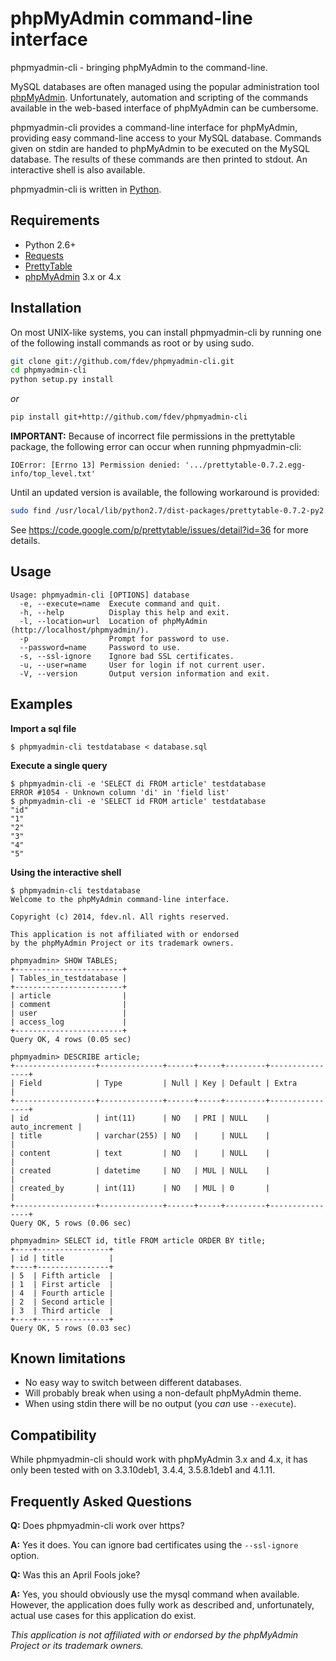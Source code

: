 phpMyAdmin command-line interface
=================================

phpmyadmin-cli - bringing phpMyAdmin to the command-line.

MySQL databases are often managed using the popular administration tool 
[phpMyAdmin](http://www.phpmyadmin.net/). Unfortunately, automation and 
scripting of the commands available in the web-based interface of phpMyAdmin
can be cumbersome.

phpmyadmin-cli provides a command-line interface for phpMyAdmin, providing easy 
command-line access to your MySQL database. Commands given on stdin are handed 
to phpMyAdmin to be executed on the MySQL database. The results of these 
commands are then printed to stdout. An interactive shell is also available. 

phpmyadmin-cli is written in [Python](http://www.python.org/).


Requirements
------------

* Python 2.6+
* [Requests](http://www.python-requests.org/)
* [PrettyTable](https://code.google.com/p/prettytable/)
* [phpMyAdmin](http://www.phpmyadmin.net/) 3.x or 4.x


Installation
------------

On most UNIX-like systems, you can install phpmyadmin-cli by running one of the 
following install commands as root or by using sudo.

``` sh
git clone git://github.com/fdev/phpmyadmin-cli.git
cd phpmyadmin-cli
python setup.py install
```

*or*

``` sh
pip install git+http://github.com/fdev/phpmyadmin-cli
```


**IMPORTANT:** Because of incorrect file permissions in the prettytable package,
the following error can occur when running phpmyadmin-cli:

```
IOError: [Errno 13] Permission denied: '.../prettytable-0.7.2.egg-info/top_level.txt'
```

Until an updated version is available, the following workaround is provided:

``` sh
sudo find /usr/local/lib/python2.7/dist-packages/prettytable-0.7.2-py2.7.egg/EGG-INFO/ -type f -exec chmod a+r '{}' \;
```

See https://code.google.com/p/prettytable/issues/detail?id=36 for more details.


Usage
-----

```
Usage: phpmyadmin-cli [OPTIONS] database
  -e, --execute=name  Execute command and quit.
  -h, --help          Display this help and exit.
  -l, --location=url  Location of phpMyAdmin (http://localhost/phpmyadmin/).
  -p                  Prompt for password to use.
  --password=name     Password to use.
  -s, --ssl-ignore    Ignore bad SSL certificates.
  -u, --user=name     User for login if not current user.
  -V, --version       Output version information and exit.
```


Examples
--------

**Import a sql file**
```
$ phpmyadmin-cli testdatabase < database.sql
```

**Execute a single query**
```
$ phpmyadmin-cli -e 'SELECT di FROM article' testdatabase
ERROR #1054 - Unknown column 'di' in 'field list'
$ phpmyadmin-cli -e 'SELECT id FROM article' testdatabase
"id"
"1"
"2"
"3"
"4"
"5"
```

**Using the interactive shell**
```
$ phpmyadmin-cli testdatabase
Welcome to the phpMyAdmin command-line interface.

Copyright (c) 2014, fdev.nl. All rights reserved.

This application is not affiliated with or endorsed
by the phpMyAdmin Project or its trademark owners.

phpmyadmin> SHOW TABLES;
+------------------------+
| Tables_in_testdatabase |
+------------------------+
| article                |
| comment                |
| user                   |
| access_log             |
+------------------------+
Query OK, 4 rows (0.05 sec)

phpmyadmin> DESCRIBE article;
+------------------+--------------+------+-----+---------+----------------+
| Field            | Type         | Null | Key | Default | Extra          |
+------------------+--------------+------+-----+---------+----------------+
| id               | int(11)      | NO   | PRI | NULL    | auto_increment |
| title            | varchar(255) | NO   |     | NULL    |                |
| content          | text         | NO   |     | NULL    |                |
| created          | datetime     | NO   | MUL | NULL    |                |
| created_by       | int(11)      | NO   | MUL | 0       |                |
+------------------+--------------+------+-----+---------+----------------+
Query OK, 5 rows (0.06 sec)

phpmyadmin> SELECT id, title FROM article ORDER BY title;
+----+----------------+
| id | title          |
+----+----------------+
| 5  | Fifth article  |
| 1  | First article  |
| 4  | Fourth article |
| 2  | Second article |
| 3  | Third article  |
+----+----------------+
Query OK, 5 rows (0.03 sec)
```


Known limitations
-----------------

* No easy way to switch between different databases.
* Will probably break when using a non-default phpMyAdmin theme.
* When using stdin there will be no output (you *can* use `--execute`).


Compatibility
-------------
While phpmyadmin-cli should work with phpMyAdmin 3.x and 4.x, it has only been 
tested with on 3.3.10deb1, 3.4.4, 3.5.8.1deb1 and 4.1.11.


Frequently Asked Questions
--------------------------
**Q:** Does phpmyadmin-cli work over https?

**A:** Yes it does. You can ignore bad certificates using the 
`--ssl-ignore` option.


**Q:** Was this an April Fools joke?

**A:** Yes, you should obviously use the mysql command when available. 
However, the application does fully work as described and, unfortunately, actual 
use cases for this application do exist.


*This application is not affiliated with or endorsed by the phpMyAdmin Project 
or its trademark owners.*

